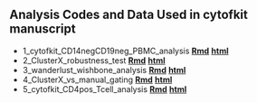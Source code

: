
## Analysis Codes and Data Used in cytofkit manuscript

- 1\_cytofkit\_CD14negCD19neg\_PBMC\_analysis [**Rmd**](./1_cytofkit_CD14negCD19neg_PBMC_analysis.Rmd) [**html**](./1_cytofkit_CD14negCD19neg_PBMC_analysis.html)    
- 2\_ClusterX\_robustness\_test [**Rmd**](./2_ClusterX_robustness_test.Rmd) [**html**](./2_ClusterX_robustness_test.html)     
- 3\_wanderlust\_wishbone\_analysis [**Rmd**](./3_wanderlust_wishbone_analysis.Rmd) [**html**](./3_wanderlust_wishbone_analysis.html)      
- 4\_ClusterX\_vs\_manual\_gating [**Rmd**](./4_ClusterX_vs_manual_gating.Rmd) [**html**](./4_ClusterX_vs_manual_gating.html)      
- 5\_cytofkit\_CD4pos\_Tcell\_analysis [**Rmd**](./5_cytofkit_CD4pos_Tcell_analysis.Rmd) [**html**](./5_cytofkit_CD4pos_Tcell_analysis.html)     